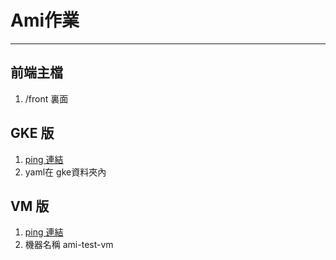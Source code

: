 # Ami作業
* * *

## 前端主檔
1. /front 裏面

## GKE 版
1. [ping 連結](http://104.155.225.88/ping)
2. yaml在 gke資料夾內

## VM 版
1. [ping 連結](http://34.81.41.241:3000/ping)
2. 機器名稱 ami-test-vm